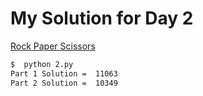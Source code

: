 # My Solution for Day 2

[Rock Paper Scissors](https://adventofcode.com/2022/day/2)
```bash
$  python 2.py
Part 1 Solution =  11063
Part 2 Solution =  10349
```
